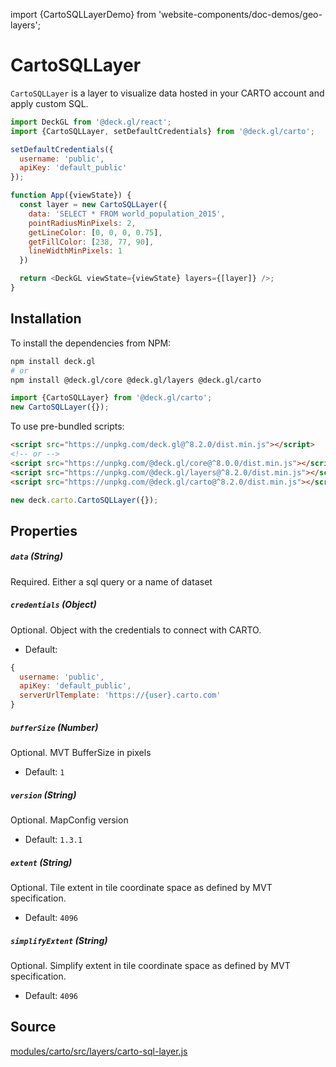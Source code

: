 import {CartoSQLLayerDemo} from 'website-components/doc-demos/geo-layers';

<CartoSQLLayerDemo />

# CartoSQLLayer

`CartoSQLLayer` is a layer to visualize data hosted in your CARTO account and apply custom SQL.

```js
import DeckGL from '@deck.gl/react';
import {CartoSQLLayer, setDefaultCredentials} from '@deck.gl/carto';

setDefaultCredentials({
  username: 'public',
  apiKey: 'default_public'
});

function App({viewState}) {
  const layer = new CartoSQLLayer({
    data: 'SELECT * FROM world_population_2015',
    pointRadiusMinPixels: 2,
    getLineColor: [0, 0, 0, 0.75],
    getFillColor: [238, 77, 90],
    lineWidthMinPixels: 1
  })

  return <DeckGL viewState={viewState} layers={[layer]} />;
}
```

## Installation

To install the dependencies from NPM:

```bash
npm install deck.gl
# or
npm install @deck.gl/core @deck.gl/layers @deck.gl/carto
```

```js
import {CartoSQLLayer} from '@deck.gl/carto';
new CartoSQLLayer({});
```

To use pre-bundled scripts:

```html
<script src="https://unpkg.com/deck.gl@^8.2.0/dist.min.js"></script>
<!-- or -->
<script src="https://unpkg.com/@deck.gl/core@^8.0.0/dist.min.js"></script>
<script src="https://unpkg.com/@deck.gl/layers@^8.2.0/dist.min.js"></script>
<script src="https://unpkg.com/@deck.gl/carto@^8.2.0/dist.min.js"></script>
```

```js
new deck.carto.CartoSQLLayer({});
```


## Properties


##### `data` (String)

Required. Either a sql query or a name of dataset

##### `credentials` (Object)

Optional. Object with the credentials to connect with CARTO.

* Default:

```js
{
  username: 'public',
  apiKey: 'default_public',
  serverUrlTemplate: 'https://{user}.carto.com'
}
```

##### `bufferSize` (Number)

Optional. MVT BufferSize in pixels

* Default: `1`

##### `version` (String)

Optional. MapConfig version

* Default: `1.3.1`


##### `extent` (String)

Optional. Tile extent in tile coordinate space as defined by MVT specification.

* Default: `4096`


##### `simplifyExtent` (String)

Optional. Simplify extent in tile coordinate space as defined by MVT specification.

* Default: `4096`


## Source

[modules/carto/src/layers/carto-sql-layer.js](https://github.com/visgl/deck.gl/tree/master/modules/carto/src/layers/carto-sql-layer.js)
